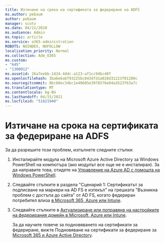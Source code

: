 ```yaml
---
title: Изтичане на срока на сертификата за федериране на ADFS
ms.author: pebaum
author: pebaum
manager: scotv
ms.date: 04/21/2020
ms.audience: Admin
ms.topic: article
ms.service: o365-administration
ROBOTS: NOINDEX, NOFOLLOW
localization_priority: Normal
ms.collection: Adm_O365
ms.custom:
- "645"
- "1300012"
ms.assetid: 26a7eebb-1424-4ddc-a123-af1cc94bc40f
ms.openlocfilehash: 3ba6e6a6f93225bc843dfd1a028d31223f01280c
ms.sourcegitcommit: 8bc60ec34bc1e40685e3976576e04a2623f63a7c
ms.translationtype: MT
ms.contentlocale: bg-BG
ms.lasthandoff: 04/15/2021
ms.locfileid: "51821940"
---
```

# <a name="adfs-federation-certificate-expiring"></a>Изтичане на срока на сертификата за федериране на ADFS

За да разрешите този проблем, изпълнете следните стъпки:
  
1. Инсталирайте модула на Microsoft Azure Active Directory за Windows PowerShell на компютъра (ако модулът все още не е инсталиран). За да направите това, отидете на [Управление на Azure AD с помощта на Windows PowerShell](https://aka.ms/aadposh).

2. Следвайте стъпките в раздела "Сценарий 1: Сертификатът за подписване на маркери на AD FS е изтекъл" на грешката "Възникна проблем с достъпа до сайта" от AD FS, когато федериран потребител влиза [в Microsoft 365, Azure или Intune](https://support.microsoft.com/help/2713898/there-was-a-problem-accessing-the-site-error-from-ad-fs-when-a-federat).

3. Следвайте стъпките в [Актуализиране или поправяне на настройките на федерирания домейн в Microsoft, Azure или Intune](https://docs.microsoft.com/office365/troubleshoot/security/update-federated-domain-office-365).

    За да научите повече за подновяването на сертификати за федериране, вижте Подновяване на сертификати за федериране за [Microsoft 365 и Azure Active Directory](https://docs.microsoft.com/azure/active-directory/connect/active-directory-aadconnect-o365-certs).
